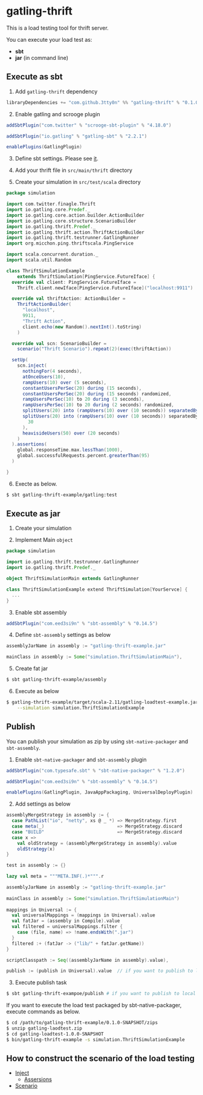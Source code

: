 # gatling-thrift

This is a load testing tool for thrift server.

You can execute your load test as:
 - **sbt**
 - **jar** (in command line)

## Execute as sbt

1. Add `gatling-thrift` dependency

```scala
libraryDependencies += "com.github.3tty0n" %% "gatling-thrift" % "0.1.0-SNAPSHOT"
```

2. Enable gatling and scrooge plugin

```scala
addSbtPlugin("com.twitter" % "scrooge-sbt-plugin" % "4.18.0")

addSbtPlugin("io.gatling" % "gatling-sbt" % "2.2.1")
```

``` scala
enablePlugins(GatlingPlugin)
```

3. Define sbt settings. Please see [it](https://github.com/3tty0n/gatling-thrift/blob/master/gatling-thrift-example/resources/build.sbt.sample).

4. Add your thrift file in `src/main/thrift` directory

5. Create your simulation in `src/test/scala` directory

``` scala
package simulation

import com.twitter.finagle.Thrift
import io.gatling.core.Predef._
import io.gatling.core.action.builder.ActionBuilder
import io.gatling.core.structure.ScenarioBuilder
import io.gatling.thrift.Predef._
import io.gatling.thrift.action.ThriftActionBuilder
import io.gatling.thrift.testrunner.GatlingRunner
import org.micchon.ping.thriftscala.PingService

import scala.concurrent.duration._
import scala.util.Random

class ThriftSimulationExample
    extends ThriftSimulation[PingService.FutureIface] {
  override val client: PingService.FutureIface =
    Thrift.client.newIface[PingService.FutureIface]("localhost:9911")

  override val thriftAction: ActionBuilder =
    ThriftActionBuilder(
      "localhost",
      9911,
      "Thrift Action",
      client.echo(new Random().nextInt().toString)
    )

  override val scn: ScenarioBuilder =
    scenario("Thrift Scenario").repeat(2)(exec(thriftAction))

  setUp(
    scn.inject(
      nothingFor(4 seconds),
      atOnceUsers(10),
      rampUsers(10) over (5 seconds),
      constantUsersPerSec(20) during (15 seconds),
      constantUsersPerSec(20) during (15 seconds) randomized,
      rampUsersPerSec(10) to 20 during (3 seconds),
      rampUsersPerSec(10) to 20 during (2 seconds) randomized,
      splitUsers(20) into (rampUsers(10) over (10 seconds)) separatedBy (10 seconds),
      splitUsers(20) into (rampUsers(10) over (10 seconds)) separatedBy atOnceUsers(
        30
      ),
      heavisideUsers(50) over (20 seconds)
    )
  ).assertions(
    global.responseTime.max.lessThan(1000),
    global.successfulRequests.percent.greaterThan(95)
  )

}
```

6. Execte as below.

``` bash
$ sbt gatling-thrift-example/gatling:test
```

## Execute as jar

1. Create your simulation

2. Implement Main `object`


``` scala
package simulation

import io.gatling.thrift.testrunner.GatlingRunner
import io.gatling.thrift.Predef._

object ThriftSimulationMain extends GatlingRunner

class ThriftSimulationExample extend ThriftSimulation[YourServce] {
  ...
}
```

3. Enable sbt assembly

``` scala
addSbtPlugin("com.eed3si9n" % "sbt-assembly" % "0.14.5")
```

4. Define `sbt-assembly` settings as below

``` scala
assemblyJarName in assembly := "gatling-thrift-example.jar"

mainClass in assembly := Some("simulation.ThriftSimulationMain"),
```

5. Create fat jar

``` bash
$ sbt gatling-thrift-example/assembly
```

6. Execute as below

``` bash
$ gatling-thrift-example/target/scala-2.11/gatling-loadtest-example.jar \
    --simulation simulation.ThriftSimulationExample
```

## Publish

You can publish your simulation as zip by using `sbt-native-packager` and `sbt-assembly`.

1. Enable `sbt-native-packager` and `sbt-assembly` plugin

``` scala
addSbtPlugin("com.typesafe.sbt" % "sbt-native-packager" % "1.2.0")

addSbtPlugin("com.eed3si9n" % "sbt-assembly" % "0.14.5")
```

``` scala
enablePlugins(GatlingPlugin, JavaAppPackaging, UniversalDeployPlugin)
```

2. Add settings as below

``` scala
assemblyMergeStrategy in assembly := {
  case PathList("io", "netty", xs @ _ *) => MergeStrategy.first
  case meta(_)                           => MergeStrategy.discard
  case "BUILD"                           => MergeStrategy.discard
  case x =>
    val oldStrategy = (assemblyMergeStrategy in assembly).value
    oldStrategy(x)
}

test in assembly := {}

lazy val meta = """META.INF(.)*""".r

assemblyJarName in assembly := "gatling-thrift-example.jar"
 
mainClass in assembly := Some("simulation.ThriftSimulationMain")
 
mappings in Universal := {
  val universalMappings = (mappings in Universal).value
  val fatJar = (assembly in Compile).value
  val filtered = universalMappings.filter {
    case (file, name) => !name.endsWith(".jar")
  }
  filtered :+ (fatJar -> ("lib/" + fatJar.getName))
}

scriptClasspath := Seq((assemblyJarName in assembly).value),

publish := (publish in Universal).value  // if you want to publish to local repository, add `publishLocal := (publish in Universal).value`
```

3. Execute publish task

``` bash
$ sbt gatling-thrift-exampoe/publish # if you want to publish to local repository, execute `sbt gatling-thrift-example/publishLocal`
```

If you want to execute the load test packaged by sbt-native-packager, execute commands as below.

``` bash
$ cd /path/to/gatling-thrift-example/0.1.0-SNAPSHOT/zips
$ unzip gatling-laodtest.zip
$ cd gatling-loadtest-1.0.0-SNAPSHOT
$ bin/gatling-thrift-example -s simulation.ThriftSimulationExample
```

## How to construct the scenario of the load testing

- [Inject](http://gatling.io/docs/current/general/simulation_setup/)
  - [Assersions](http://gatling.io/docs/current/general/assertions/#assertions)
- [Scenario](http://gatling.io/docs/current/general/scenario/)

